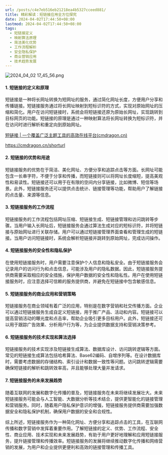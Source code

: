 ```yaml
---
url: /posts/c4e7eb516eb21218ea4b5327cceed881/
title: 精彩解读：短链接应用全方位探究
date: 2024-04-02T17:44:50+08:00
lastmod: 2024-04-02T17:44:50+08:00
tags:
  - 短链接定义
  - 映射算法原理
  - 简洁美化优势
  - 工作流程解析
  - 安全隐私保护
  - 商业营销应用
  - 技术趋势发展
---
```



<img src="https://static.cmdragon.cn/blog/images/2024_04_02 17_45_56.png@blog" title="2024_04_02 17_45_56.png" alt="2024_04_02 17_45_56.png"/>

#### 1. 短链接的定义和原理

短链接是一种将长网址转换为短网址的服务，通过简化网址长度，方便用户分享和传播链接。短链接服务通过将长网址映射到短标识符的方式，实现对原始网址的压缩和简化。用户在访问短链接时，系统会将短链接还原为原始长网址，实现跳转到目标网页的功能。短链接的原理是通过一种映射算法将长网址转换为短标识符，并在访问时进行解析和重定向到原始网址。

[短链接 | 一个覆盖广泛主题工具的高效在线平台(cmdragon.cn)](https://cmdragon.cn/shorturl)

https://cmdragon.cn/shorturl

#### 2. 短链接的优势和用途

短链接服务的优势在于简洁、美化网址、方便分享和追踪点击等方面。长网址可能包含一长串字符，不便于分享和传播，而短链接则可以将网址长度缩短，提高美观性和易读性。短链接还可以用于在有限的空间内分享链接，比如微博、短信等场景。此外，短链接服务还可以提供点击统计、链接管理等功能，帮助用户了解链接的点击量、来源等信息。

#### 3. 短链接服务的工作流程

短链接服务的工作流程包括网址压缩、短链接生成、短链接管理和访问跳转等步骤。当用户输入长网址后，短链接服务会通过算法生成对应的短标识符，并将短链接与原始网址进行关联存储。用户可以通过短链接管理界面查看和管理生成的短链接。当用户访问短链接时，系统会解析短链接并跳转到原始网址，完成访问操作。

#### 4. 短链接服务的安全性和隐私保护

在使用短链接服务时，用户需要注意保护个人信息和隐私安全。由于短链接服务会记录用户的访问行为和点击信息，可能涉及用户的隐私数据。因此，短链接服务提供商需要采取相应的安全措施，保护用户数据的安全性和隐私性。用户在使用短链接服务时，应注意选择可信赖的服务提供商，并避免在短链接中包含敏感信息。

#### 5. 短链接服务的商业应用和营销策略

短链接服务在商业领域有着广泛的应用，特别是在数字营销和社交传播方面。企业可以通过短链接服务生成自定义短链接，用于推广产品、活动和内容。短链接可以提高营销活动的曝光度和点击率，帮助企业吸引更多目标用户。此外，短链接还可以用于跟踪广告效果、分析用户行为等，为企业提供数据支持和营销决策参考。

#### 6. 短链接服务的技术实现和算法选择

短链接服务的技术实现涉及短链接生成算法、数据库设计、访问跳转逻辑等方面。常见的短链接生成算法包括哈希算法、Base62编码、自增序列等。在设计数据库时，需要考虑数据的存储结构、索引设计和数据一致性等问题。访问跳转逻辑需要确保短链接的解析和跳转效率高，并且能够处理大量并发请求。

#### 7. 短链接服务的未来发展趋势

随着互联网的发展和数字化传播的普及，短链接服务在未来将继续发展壮大。未来短链接服务可能会与人工智能、大数据分析等技术结合，提供更智能化的链接管理和营销服务。同时，随着用户隐私保护意识的增强，短链接服务提供商需要加强数据安全和隐私保护机制，确保用户数据的安全和合规性。

综上所述，短链接服务作为一种简化网址、方便分享和追踪点击的工具，在互联网传播和数字营销中发挥着重要作用。了解短链接的定义、优势、工作流程、安全性、商业应用、技术实现和未来发展趋势，有助于用户更好地理解和应用短链接服务，提升链接管理和传播效率。短链接服务的发展将继续推动数字化传播和网络营销的发展，为用户和企业提供更便利和高效的链接管理和传播工具。
